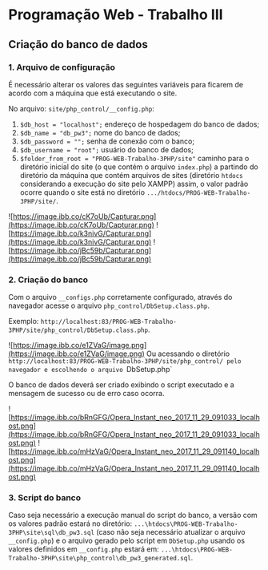 # Programação Web - Trabalho III
## Criação do banco de dados

### 1. Arquivo de configuração
É necessário alterar os valores das seguintes variáveis para ficarem de acordo com a máquina que está executando o site.

No arquivo: `site/php_control/__config.php`:

1. `$db_host = "localhost";` endereço de hospedagem do banco de dados;
2.  `$db_name = "db_pw3";` nome do banco de dados;
3. `$db_password = "";` senha de conexão com o banco;
4. `$db_username = "root";` usuário do banco de dados;
5.  `$folder_from_root = "PROG-WEB-Trabalho-3PHP/site"` caminho para o diretório inicial do site (o que contém o arquivo `index.php`) a partindo do diretório da máquina que contém arquivos de sites (diretório `htdocs` considerando a execução do site pelo XAMPP) assim, o valor padrão ocorre quando o site está no diretório `.../htdocs/PROG-WEB-Trabalho-3PHP/site/`.

![https://image.ibb.co/cK7oUb/Capturar.png](https://image.ibb.co/cK7oUb/Capturar.png)
![https://image.ibb.co/k3nivG/Capturar.png](https://image.ibb.co/k3nivG/Capturar.png)
![https://image.ibb.co/jBc59b/Capturar.png](https://image.ibb.co/jBc59b/Capturar.png)

### 2. Criação do banco
    
Com o arquivo `__configs.php` corretamente configurado, através do navegador acesse o arquivo `php_control/DbSetup.class.php`.

Exemplo: `http://localhost:83/PROG-WEB-Trabalho-3PHP/site/php_control/DbSetup.class.php`.

![https://image.ibb.co/e1ZVaG/image.png](https://image.ibb.co/e1ZVaG/image.png)
Ou acessando o diretório `http://localhost:83/PROG-WEB-Trabalho-3PHP/site/php_control/ pelo navegador e escolhendo o arquivo `DbSetup.php`


O banco de dados deverá ser criado exibindo o script executado e a mensagem de sucesso ou de erro caso ocorra.

![https://image.ibb.co/bRnGFG/Opera_Instant_neo_2017_11_29_091033_localhost.png](https://image.ibb.co/bRnGFG/Opera_Instant_neo_2017_11_29_091033_localhost.png)
![https://image.ibb.co/mHzVaG/Opera_Instant_neo_2017_11_29_091140_localhost.png](https://image.ibb.co/mHzVaG/Opera_Instant_neo_2017_11_29_091140_localhost.png)

### 3. Script do banco
Caso seja necessário a execução manual do script do banco, a versão com os valores padrão estará no diretório: `...\htdocs\PROG-WEB-Trabalho-3PHP\site\sql\db_pw3.sql` (caso não seja necessário atualizar o arquivo `__config.php`) e o arquivo gerado pelo script em `DbSetup.php` usando os valores definidos em `__config.php` estará em: `...\htdocs\PROG-WEB-Trabalho-3PHP\site\php_control\db_pw3_generated.sql`.




